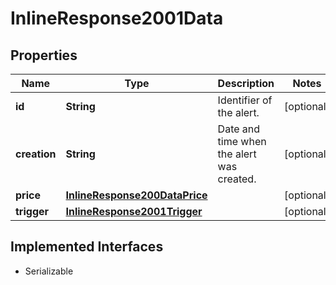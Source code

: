 

# InlineResponse2001Data


## Properties

Name | Type | Description | Notes
------------ | ------------- | ------------- | -------------
**id** | **String** | Identifier of the alert. |  [optional]
**creation** | **String** | Date and time when the alert was created. |  [optional]
**price** | [**InlineResponse200DataPrice**](InlineResponse200DataPrice.md) |  |  [optional]
**trigger** | [**InlineResponse2001Trigger**](InlineResponse2001Trigger.md) |  |  [optional]


## Implemented Interfaces

* Serializable



